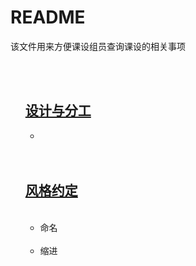 <h1> README </h1>
<p> 该文件用来方便课设组员查询课设的相关事项 </p>

<ul style="list-style-type:none;">
  <li>
    <h2><a href="#design_and_division">设计与分工</a></h2>
    <ul>
      <li></li>
    </ul>
  </li>
  <li>
    <h2><a href="#style">风格约定</a></h2>
    <ul>
      <li>命名</li>
      <li>缩进</li>
    </ul>
  </li>
</ul>

